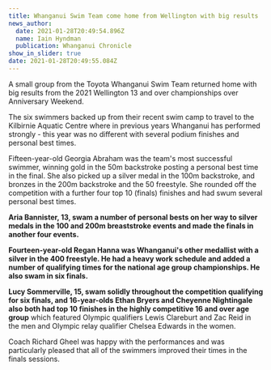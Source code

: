 ```yaml
---
title: Whanganui Swim Team come home from Wellington with big results
news_author:
  date: 2021-01-28T20:49:54.896Z
  name: Iain Hyndman
  publication: Whanganui Chronicle
show_in_slider: true
date: 2021-01-28T20:49:55.084Z
---
```

A small group from the Toyota Whanganui Swim Team returned home with big results from the 2021 Wellington 13 and over championships over Anniversary Weekend.

The six swimmers backed up from their recent swim camp to travel to the Kilbirnie Aquatic Centre where in previous years Whanganui has performed strongly - this year was no different with several podium finishes and personal best times.

Fifteen-year-old Georgia Abraham was the team's most successful swimmer, winning gold in the 50m backstroke posting a personal best time in the final. She also picked up a silver medal in the 100m backstroke, and bronzes in the 200m backstroke and the 50 freestyle. She rounded off the competition with a further four top 10 (finals) finishes and had swum several personal best times.

**Aria Bannister, 13, swam a number of personal bests on her way to silver medals in the 100 and 200m breaststroke events and made the finals in another four events.**

**Fourteen-year-old Regan Hanna was Whanganui's other medallist with a silver in the 400 freestyle. He had a heavy work schedule and added a number of qualifying times for the national age group championships. He also swam in six finals.**

**Lucy Sommerville, 15, swam solidly throughout the competition qualifying for six finals, and 16-year-olds Ethan Bryers and Cheyenne Nightingale also both had top 10 finishes in the highly competitive 16 and over age group** which featured Olympic qualifiers Lewis Clareburt and Zac Reid in the men and Olympic relay qualifier Chelsea Edwards in the women.

Coach Richard Gheel was happy with the performances and was particularly pleased that all of the swimmers improved their times in the finals sessions.